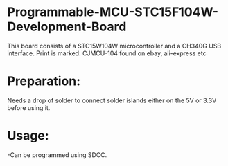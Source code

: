 # Programmable-MCU-STC15F104W-Development-Board

This board consists of a STC15W104W microcontroller and a CH340G USB interface. 
Print is marked: CJMCU-104 found on ebay, ali-express etc

# Preparation:
Needs a drop of solder to connect solder islands either on the 5V or 3.3V before using it. 

# Usage:
-Can be programmed using SDCC.

